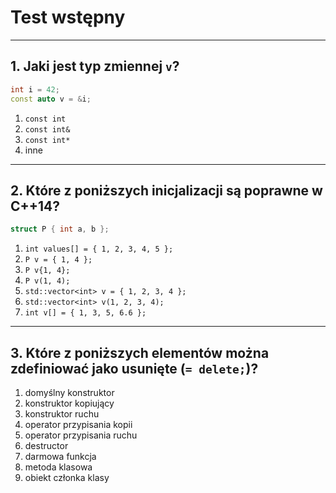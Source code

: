 <!-- .slide: data-background="#111111" -->

# Test wstępny

___

## 1. Jaki jest typ zmiennej `v`?

```cpp
int i = 42;
const auto v = &i;
```

1. `const int`
1. `const int&`
1. `const int*`
1. inne

___

## 2. Które z poniższych inicjalizacji są poprawne w C++14?

```cpp
struct P { int a, b };
```

1. `int values[] = { 1, 2, 3, 4, 5 };`
1. `P v = { 1, 4 };`
1. `P v{1, 4};`
1. `P v(1, 4);`
1. `std::vector<int> v = { 1, 2, 3, 4 };`
1. `std::vector<int> v(1, 2, 3, 4);`
1. `int v[] = { 1, 3, 5, 6.6 };`

___

## 3. Które z poniższych elementów można zdefiniować jako usunięte (`= delete;`)?

1. domyślny konstruktor
1. konstruktor kopiujący
1. konstruktor ruchu
1. operator przypisania kopii
1. operator przypisania ruchu
1. destructor
1. darmowa funkcja
1. metoda klasowa
1. obiekt członka klasy
